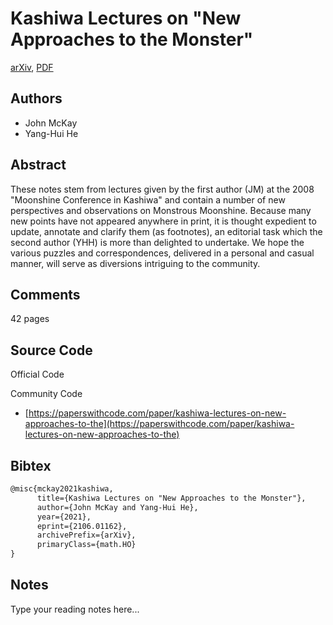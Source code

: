 
# Kashiwa Lectures on "New Approaches to the Monster"

[arXiv](https://arxiv.org/abs/2106.01162), [PDF](https://arxiv.org/pdf/2106.01162.pdf)

## Authors

- John McKay
- Yang-Hui He

## Abstract

These notes stem from lectures given by the first author (JM) at the 2008 "Moonshine Conference in Kashiwa" and contain a number of new perspectives and observations on Monstrous Moonshine. Because many new points have not appeared anywhere in print, it is thought expedient to update, annotate and clarify them (as footnotes), an editorial task which the second author (YHH) is more than delighted to undertake. We hope the various puzzles and correspondences, delivered in a personal and casual manner, will serve as diversions intriguing to the community.

## Comments

42 pages

## Source Code

Official Code



Community Code

- [https://paperswithcode.com/paper/kashiwa-lectures-on-new-approaches-to-the](https://paperswithcode.com/paper/kashiwa-lectures-on-new-approaches-to-the)

## Bibtex

```tex
@misc{mckay2021kashiwa,
      title={Kashiwa Lectures on "New Approaches to the Monster"}, 
      author={John McKay and Yang-Hui He},
      year={2021},
      eprint={2106.01162},
      archivePrefix={arXiv},
      primaryClass={math.HO}
}
```

## Notes

Type your reading notes here...


